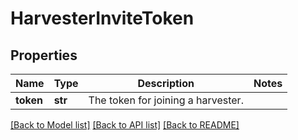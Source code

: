 # HarvesterInviteToken

## Properties
Name | Type | Description | Notes
------------ | ------------- | ------------- | -------------
**token** | **str** | The token for joining a harvester. | 

[[Back to Model list]](../README.md#documentation-for-models) [[Back to API list]](../README.md#documentation-for-api-endpoints) [[Back to README]](../README.md)

